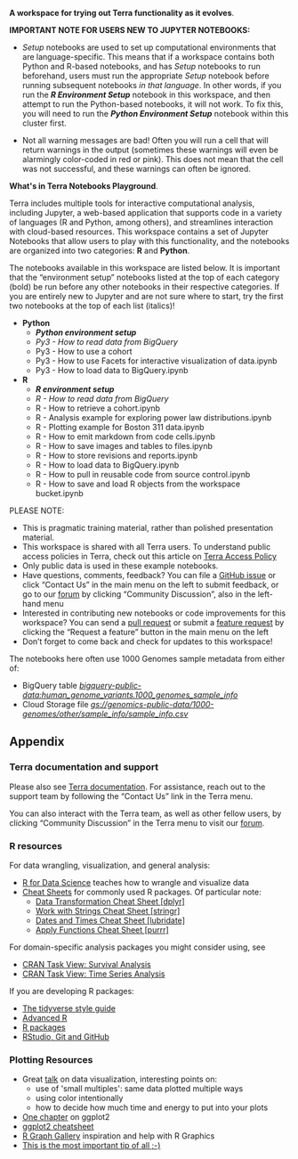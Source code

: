
**A workspace for trying out Terra functionality as it evolves**.

**IMPORTANT NOTE FOR USERS NEW TO JUPYTER NOTEBOOKS:**

* *Setup* notebooks are used to set up computational environments that are language-specific. This means that if a workspace contains both Python and R-based notebooks, and has *Setup* notebooks to run beforehand, users must run the appropriate *Setup* notebook before running subsequent notebooks *in that language*. In other words, if you run the ***R Environment Setup*** notebook in this workspace, and then attempt to run the Python-based notebooks, it will not work. To fix this, you will need to run the ***Python Environment Setup*** notebook within this cluster first.

* Not all warning messages are bad! Often you will run a cell that will return warnings in the output (sometimes these warnings will even be alarmingly color-coded in red or pink). This does not mean that the cell was not successful, and these warnings can often be ignored.


**What's in Terra Notebooks Playground**.

Terra includes multiple tools for interactive computational analysis, including Jupyter, a web-based application that supports code in a variety of languages (R and Python, among others), and streamlines interaction with cloud-based resources. This workspace contains a set of Jupyter Notebooks that allow users to play with this functionality, and the notebooks are organized into two categories: **R** and **Python**.
 
The notebooks available in this workspace are listed below. It is important that the “environment setup” notebooks listed at the top of each category (bold) be run before any other notebooks in their respective categories. If you are entirely new to Jupyter and are not sure where to start, try the first two notebooks at the top of each list (italics)!

* **Python**
    * ***Python environment setup***
    * *Py3 - How to read data from BigQuery*
    * Py3 - How to use a cohort
    * Py3 - How to use Facets for interactive visualization of data.ipynb
    * Py3 - How to load data to BigQuery.ipynb
* **R**
    * ***R environment setup***
    * *R - How to read data from BigQuery*
    * R - How to retrieve a cohort.ipynb
    * R - Analysis example for exploring power law distributions.ipynb
    * R - Plotting example for Boston 311 data.ipynb
    * R - How to emit markdown from code cells.ipynb
    * R - How to save images and tables to files.ipynb
    * R - How to store revisions and reports.ipynb
    * R - How to load data to BigQuery.ipynb
    * R - How to pull in reusable code from source control.ipynb
    * R - How to save and load R objects from the workspace bucket.ipynb

PLEASE NOTE:

* This is pragmatic training material, rather than polished presentation material. 
* This workspace is shared with all Terra users. To understand public access policies in Terra, check out this article on [Terra Access Policy](https://broadinstitute.zendesk.com/hc/en-us/articles/360024617851-Access-Policy)
* Only public data is used in these example notebooks.
* Have questions, comments, feedback? You can file a [GitHub issue](https://github.com/DataBiosphere/notebooks/issues) or click “Contact Us” in the main menu on the left to submit feedback, or go to our [forum](https://broadinstitute.zendesk.com/hc/en-us/community/topics/360000500432-General-Discussion) by clicking “Community Discussion”, also in the left-hand menu
* Interested in contributing new notebooks or code improvements for this workspace? You can send a [pull request](https://github.com/DataBiosphere/notebooks/pulls) or submit a [feature request](https://broadinstitute.zendesk.com/hc/en-us/community/topics/360000500452-Feature-Requests) by clicking the “Request a feature” button  in the main menu on the left
* Don’t forget to come back and check for updates to this workspace!

The notebooks here often use 1000 Genomes sample metadata from either of:

* BigQuery table [*bigquery-public-data:human_genome_variants.1000_genomes_sample_info*](https://bigquery.cloud.google.com/table/bigquery-public-data:human_genome_variants.1000_genomes_sample_info?pli=1)
* Cloud Storage file [*gs://genomics-public-data/1000-genomes/other/sample_info/sample_info.csv*](https://console.cloud.google.com/storage/browser/genomics-public-data/1000-genomes/other/sample_info/)

## Appendix

### Terra documentation and support

Please also see [Terra documentation](https://broadinstitute.zendesk.com/hc/en-us). For assistance, reach out to the support team by following the “Contact Us” link in the Terra menu.

You can also interact with the Terra team, as well as other fellow users, by clicking “Community Discussion” in the Terra menu to visit our [forum](https://broadinstitute.zendesk.com/hc/en-us/community/topics/360000500432-General-Discussion).

### R resources

For data wrangling, visualization, and general analysis:

* [R for Data Science](http://r4ds.had.co.nz/) teaches how to wrangle and visualize data
* [Cheat Sheets](https://www.rstudio.com/resources/cheatsheets/) for commonly used R packages. Of particular note:
    * [Data Transformation Cheat Sheet [dplyr]](https://www.rstudio.com/resources/cheatsheets/#dplyr)
    * [Work with Strings Cheat Sheet [stringr]](https://github.com/rstudio/cheatsheets/raw/master/strings.pdf)
    * [Dates and Times Cheat Sheet [lubridate]](https://github.com/rstudio/cheatsheets/raw/master/lubridate.pdf)
    * [Apply Functions Cheat Sheet [purrr]](https://github.com/rstudio/cheatsheets/raw/master/purrr.pdf)

For domain-specific analysis packages you might consider using, see 

* [CRAN Task View: Survival Analysis](https://cran.r-project.org/web/views/Survival.html)
* [CRAN Task View: Time Series Analysis](https://cran.r-project.org/web/views/TimeSeries.html)

If you are developing R packages:

* [The tidyverse style guide](https://style.tidyverse.org/)
* [Advanced R](http://adv-r.had.co.nz/)
* [R packages](http://r-pkgs.had.co.nz/)
* [RStudio, Git and GitHub](http://r-pkgs.had.co.nz/git.html)

### Plotting Resources

* Great [talk](https://youtu.be/IzXxTeQhdO0) on data visualization, interesting points on:
    * use of 'small multiples': same data plotted multiple ways
    * using color intentionally
    * how to decide how much time and energy to put into your plots
* [One chapter]( http://r4ds.had.co.nz/data-visualisation.html) on ggplot2
* [ggplot2 cheatsheet](https://www.rstudio.com/resources/cheatsheets/#ggplot2) 
* [R Graph Gallery](https://www.r-graph-gallery.com/) inspiration and help with R Graphics
* [This is the most important tip of all ;-)](https://flowingdata.com/2012/06/07/always-label-your-axes/)

